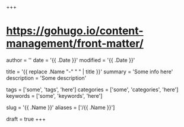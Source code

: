 +++
# https://gohugo.io/content-management/front-matter/

author = ''
date = '{{ .Date }}'
modified = '{{ .Date }}'

title = '{{ replace .Name "-" " " | title }}'
summary = 'Some info here'
description = 'Some description'

tags = ['some', 'tags', 'here']
categories = ['some', 'categories', 'here']
keywords = ['some', 'keywords', 'here']

slug = '{{ .Name }}'
aliases = ['/{{ .Name }}']

draft = true
+++

